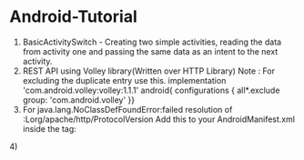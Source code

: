 # Android-Tutorial

1) BasicActivitySwitch - Creating two simple activities, reading the data from activity one and passing the same data as an intent to the next activity.
2) REST API using Volley library(Written over HTTP Library)
Note : For excluding the duplicate entry use this.
implementation 'com.android.volley:volley:1.1.1'
    android{
        configurations {
            all*.exclude group: 'com.android.volley'
        }}
3) For java.lang.NoClassDefFoundError:failed resolution of :Lorg/apache/http/ProtocolVersion
Add this to your AndroidManifest.xml inside the <application> tag:
<uses-library android:name="org.apache.http.legacy" android:required="false" />
4) 
